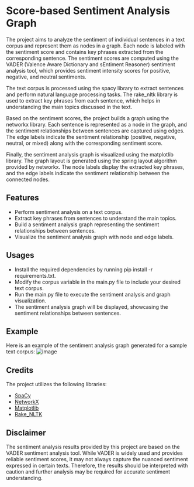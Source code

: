 # Score-based Sentiment Analysis Graph
The project aims to analyze the sentiment of individual sentences in a text corpus and represent them as nodes in a graph. Each node is labeled with the sentiment score and contains key phrases extracted from the corresponding sentence. The sentiment scores are computed using the VADER (Valence Aware Dictionary and sEntiment Reasoner) sentiment analysis tool, which provides sentiment intensity scores for positive, negative, and neutral sentiments.

The text corpus is processed using the spacy library to extract sentences and perform natural language processing tasks. The rake_nltk library is used to extract key phrases from each sentence, which helps in understanding the main topics discussed in the text.

Based on the sentiment scores, the project builds a graph using the networkx library. Each sentence is represented as a node in the graph, and the sentiment relationships between sentences are captured using edges. The edge labels indicate the sentiment relationship (positive, negative, neutral, or mixed) along with the corresponding sentiment score.

Finally, the sentiment analysis graph is visualized using the matplotlib library. The graph layout is generated using the spring layout algorithm provided by networkx. The node labels display the extracted key phrases, and the edge labels indicate the sentiment relationship between the connected nodes.

## Features
- Perform sentiment analysis on a text corpus.
- Extract key phrases from sentences to understand the main topics.
- Build a sentiment analysis graph representing the sentiment relationships between sentences.
- Visualize the sentiment analysis graph with node and edge labels.

## Usages
- Install the required dependencies by running pip install -r requirements.txt.
- Modify the corpus variable in the main.py file to include your desired text corpus.
- Run the main.py file to execute the sentiment analysis and graph visualization.
- The sentiment analysis graph will be displayed, showcasing the sentiment relationships between sentences.

## Example
Here is an example of the sentiment analysis graph generated for a sample text corpus:
![image](https://github.com/ivarrvinter/score-based-sentiment-analysis-graph/assets/109881262/47eb5362-90a6-4ee3-891f-3454c51516d3)

## Credits
The project utilizes the following libraries:
- [SpaCy](https://spacy.io/)
- [NetworkX](https://networkx.org/)
- [Matplotlib](https://matplotlib.org/)
- [Rake_NLTK](https://pypi.org/project/rake-nltk/)

## Disclaimer
The sentiment analysis results provided by this project are based on the VADER sentiment analysis tool. While VADER is widely used and provides reliable sentiment scores, it may not always capture the nuanced sentiment expressed in certain texts. Therefore, the results should be interpreted with caution and further analysis may be required for accurate sentiment understanding.
